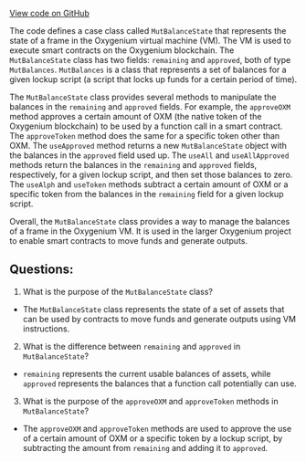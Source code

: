 [View code on GitHub](https://github.com/oxygenium/oxygenium/protocol/src/main/scala/org/oxygenium/protocol/vm/MutBalanceState.scala)

The code defines a case class called `MutBalanceState` that represents the state of a frame in the Oxygenium virtual machine (VM). The VM is used to execute smart contracts on the Oxygenium blockchain. The `MutBalanceState` class has two fields: `remaining` and `approved`, both of type `MutBalances`. `MutBalances` is a class that represents a set of balances for a given lockup script (a script that locks up funds for a certain period of time). 

The `MutBalanceState` class provides several methods to manipulate the balances in the `remaining` and `approved` fields. For example, the `approveOXM` method approves a certain amount of OXM (the native token of the Oxygenium blockchain) to be used by a function call in a smart contract. The `approveToken` method does the same for a specific token other than OXM. The `useApproved` method returns a new `MutBalanceState` object with the balances in the `approved` field used up. The `useAll` and `useAllApproved` methods return the balances in the `remaining` and `approved` fields, respectively, for a given lockup script, and then set those balances to zero. The `useAlph` and `useToken` methods subtract a certain amount of OXM or a specific token from the balances in the `remaining` field for a given lockup script.

Overall, the `MutBalanceState` class provides a way to manage the balances of a frame in the Oxygenium VM. It is used in the larger Oxygenium project to enable smart contracts to move funds and generate outputs.
## Questions: 
 1. What is the purpose of the `MutBalanceState` class?
- The `MutBalanceState` class represents the state of a set of assets that can be used by contracts to move funds and generate outputs using VM instructions.

2. What is the difference between `remaining` and `approved` in `MutBalanceState`?
- `remaining` represents the current usable balances of assets, while `approved` represents the balances that a function call potentially can use.

3. What is the purpose of the `approveOXM` and `approveToken` methods in `MutBalanceState`?
- The `approveOXM` and `approveToken` methods are used to approve the use of a certain amount of OXM or a specific token by a lockup script, by subtracting the amount from `remaining` and adding it to `approved`.